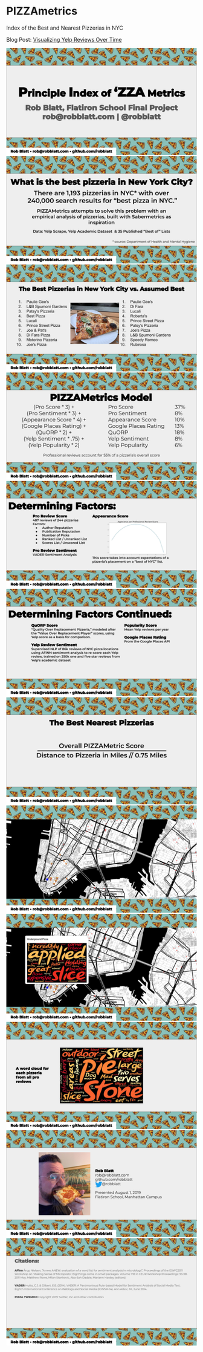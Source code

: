 # PIZZAmetrics
Index of the Best and Nearest Pizzerias in NYC

Blog Post: [Visualizing Yelp Reviews Over Time](https://medium.com/@robblatt/visualizing-yelp-reviews-over-time-90303ec1cf0d)

![presentation page 1](https://raw.githubusercontent.com/robblatt/PIZZAmetrics/master/images/presentation/presentation1.jpg)
![presentation page 2](https://raw.githubusercontent.com/robblatt/PIZZAmetrics/master/images/presentation/presentation2.jpg)
![presentation page 3](https://raw.githubusercontent.com/robblatt/PIZZAmetrics/master/images/presentation/presentation3.jpg)
![presentation page 4](https://raw.githubusercontent.com/robblatt/PIZZAmetrics/master/images/presentation/presentation4.jpg)
![presentation page 5](https://raw.githubusercontent.com/robblatt/PIZZAmetrics/master/images/presentation/presentation5.jpg)
![presentation page 6](https://raw.githubusercontent.com/robblatt/PIZZAmetrics/master/images/presentation/presentation6.jpg)
![presentation page 7](https://raw.githubusercontent.com/robblatt/PIZZAmetrics/master/images/presentation/presentation7.jpg)
![presentation page 8](https://raw.githubusercontent.com/robblatt/PIZZAmetrics/master/images/presentation/presentation8.jpg)
![presentation page 9](https://raw.githubusercontent.com/robblatt/PIZZAmetrics/master/images/presentation/presentation9.jpg)
![presentation page 10](https://raw.githubusercontent.com/robblatt/PIZZAmetrics/master/images/presentation/presentation10.jpg)
![presentation page 11](https://raw.githubusercontent.com/robblatt/PIZZAmetrics/master/images/presentation/presentation11.jpg)
![presentation page 12](https://raw.githubusercontent.com/robblatt/PIZZAmetrics/master/images/presentation/presentation12.jpg)
